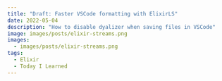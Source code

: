 ```yaml
---
title: "Draft: Faster VSCode formatting with ElixirLS"
date: 2022-05-04
description: "How to disable dyalizer when saving files in VSCode"
image: images/posts/elixir-streams.png
images:
  - images/posts/elixir-streams.png
tags:
  - Elixir
  - Today I Learned
---
```


